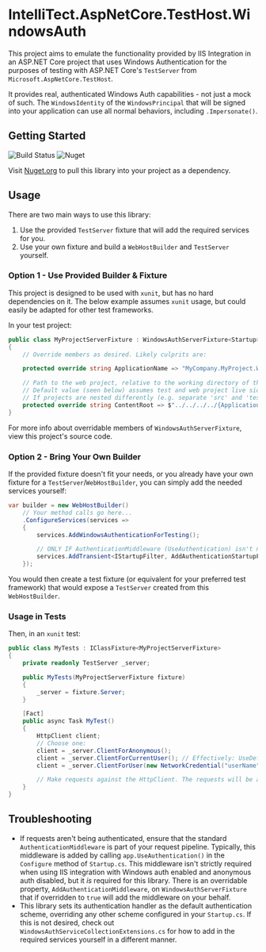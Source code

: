 # IntelliTect.AspNetCore.TestHost.WindowsAuth

This project aims to emulate the functionality provided by IIS Integration in an ASP.NET Core project that uses Windows Authentication for the purposes of testing with ASP.NET Core's `TestServer` from `Microsoft.AspNetCore.TestHost`.

It provides real, authenticated Windows Auth capabilities - not just a mock of such. The `WindowsIdentity` of the `WindowsPrincipal` that will be signed into your application can use all normal behaviors, including `.Impersonate()`.


## Getting Started

![Build Status](https://intellitect.visualstudio.com/IntelliTect/_apis/build/status/IntelliTect.AspNetCore.TestHost.WindowsAuth-Nuget-Publish?branchName=master)
![Nuget](https://img.shields.io/nuget/v/IntelliTect.TestHost.WindowsAuth.svg)

Visit [Nuget.org](https://www.nuget.org/packages/IntelliTect.TestHost.WindowsAuth/) to pull this library into your project as a dependency.

## Usage

There are two main ways to use this library:
1) Use the provided `TestServer` fixture that will add the required services for you.
2) Use your own fixture and build a `WebHostBuilder` and `TestServer` yourself.

### Option 1 - Use Provided Builder & Fixture

This project is designed to be used with `xunit`, but has no hard dependencies on it. The below example assumes `xunit` usage, but could easily be adapted for other test frameworks.

In your test project:

``` c# 
public class MyProjectServerFixture : WindowsAuthServerFixture<Startup>
{
    // Override members as desired. Likely culprits are:

    protected override string ApplicationName => "MyCompany.MyProject.Web";

    // Path to the web project, relative to the working directory of the running test assembly. 
    // Default value (seen below) assumes test and web project live side-by-side.
    // If projects are nested differently (e.g. separate 'src' and 'test' directories), modify as needed.
    protected override string ContentRoot => $"../../../../{ApplicationName}";
}
```

For more info about overridable members of `WindowsAuthServerFixture`, view this project's source code.

### Option 2 - Bring Your Own Builder

If the provided fixture doesn't fit your needs, or you already have your own fixture for a `TestServer`/`WebHostBuilder`, you can simply add the needed services yourself:

``` c#
var builder = new WebHostBuilder()
    // Your method calls go here...
    .ConfigureServices(services =>
    {
        services.AddWindowsAuthenticationForTesting();

        // ONLY IF AuthenticationMiddleware (UseAuthentication) isn't normally part of your pipeline:
        services.AddTransient<IStartupFilter, AddAuthenticationStartupFilter>();
    });
```

You would then create a test fixture (or equivalent for your preferred test framework) that would expose a `TestServer` created from this `WebHostBuilder`.

### Usage in Tests

Then, in an `xunit` test:

``` c#
public class MyTests : IClassFixture<MyProjectServerFixture>
{
    private readonly TestServer _server;

    public MyTests(MyProjectServerFixture fixture)
    {
        _server = fixture.Server;
    }

    [Fact]
    public async Task MyTest() 
    {
        HttpClient client;
        // Choose one:
        client = _server.ClientForAnonymous();
        client = _server.ClientForCurrentUser(); // Effectively: UseDefaultCredentials = true
        client = _server.ClientForUser(new NetworkCredential("userName", "password", "DOMAIN"));

        // Make requests against the HttpClient. The requests will be appropriately authenticated when they are handled by your web application, despite not running with IIS.
    }
}

```


## Troubleshooting

* If requests aren't being authenticated, ensure that the standard `AuthenticationMiddleware` is part of your request pipeline. Typically, this middleware is added by calling `app.UseAuthentication()` in the `Configure` method of `Startup.cs`. This middleware isn't strictly required when using IIS integration with Windows auth enabled and anonymous auth disabled, but it *is* required for this library. There is an overridable property, `AddAuthenticationMiddleware`, on `WindowsAuthServerFixture` that if overridden to `true` will add the middleware on your behalf.
* This library sets its authentication handler as the default authentication scheme, overriding any other scheme configured in your `Startup.cs`. If this is not desired, check out `WindowsAuthServiceCollectionExtensions.cs` for how to add in the required services yourself in a different manner.
